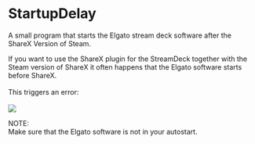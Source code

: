 # StartupDelay
 
A small program that starts the Elgato stream deck software after the ShareX Version of Steam.

If you want to use the ShareX plugin for the StreamDeck together with the Steam version of ShareX it often happens that the Elgato software starts before ShareX.
<br>
<br> This triggers an error:
<br>
<br>
<img src="https://i.ibb.co/GT7sMny/image.png">

NOTE:
<br>
Make sure that the Elgato software is not in your autostart.
